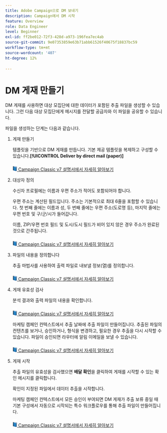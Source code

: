 ```yaml
---
title: Adobe Campaign으로 DM 보내기
description: Campaign에서 DM 시작
feature: Overview
role: Data Engineer
level: Beginner
exl-id: ff2be012-72f3-428d-a973-196fea7ec4ab
source-git-commit: 9e07353859e63b71abb61526f40675f18837bc59
workflow-type: tm+mt
source-wordcount: '407'
ht-degree: 12%

---
```


# DM 게재 만들기

DM 게재를 사용하면 대상 모집단에 대한 데이터가 포함된 추출 파일을 생성할 수 있습니다. 그런 다음 대상 모집단에게 메시지를 전달할 공급자와 이 파일을 공유할 수 있습니다.

파일을 생성하는 단계는 다음과 같습니다.

1. 게재 만들기

   템플릿을 기반으로 DM 게재를 만듭니다. 기본 제공 템플릿을 복제하고 구성할 수 있습니다.**[!UICONTROL Deliver by direct mail (paper)]**

   ![](../assets/do-not-localize/book.png)[ Campaign Classic v7 설명서에서 자세히 알아보기](https://experienceleague.adobe.com/docs/campaign-classic/using/sending-messages/sending-direct-mail/creating-a-direct-mail-delivery.html)

1. 대상자 정의

   수신자 프로필에는 이름과 우편 주소가 적어도 포함되어야 합니다.

   우편 주소는 계산된 필드입니다. 주소는 기본적으로 최대 6줄을 포함할 수 있습니다. 첫 번째 줄에는 이름과 성, 두 번째 줄에는 우편 주소(도로명 등), 마지막 줄에는 우편 번호 및 구/군/시가 들어갑니다.

   이름, ZIP/우편 번호 필드 및 도시/도시 필드가 비어 있지 않은 경우 주소가 완료된 것으로 간주됩니다.

   ![](../assets/do-not-localize/book.png)[ Campaign Classic v7 설명서에서 자세히 알아보기](https://experienceleague.adobe.com/docs/campaign-classic/using/sending-messages/key-steps-when-creating-a-delivery/steps-defining-the-target-population.html)

1. 파일의 내용을 정의합니다

   추출 마법사를 사용하여 출력 파일로 내보낼 정보(열)를 정의합니다.

   ![](../assets/do-not-localize/book.png)[ Campaign Classic v7 설명서에서 자세히 알아보기](https://experienceleague.adobe.com/docs/campaign-classic/using/sending-messages/sending-direct-mail/defining-the-direct-mail-content.html)

1. 게재 유효성 검사

   분석 결과와 출력 파일의 내용을 확인합니다.

   ![](../assets/do-not-localize/book.png)[ Campaign Classic v7 설명서에서 자세히 알아보기](https://experienceleague.adobe.com/docs/campaign-classic/using/sending-messages/sending-direct-mail/validating.html)

   마케팅 캠페인 컨텍스트에서 추출 날짜에 추출 파일이 만들어집니다. 추출된 파일의 컨텐츠를 보거나, 승인하거나, 형식을 변경하고, 필요한 경우 추출을 다시 시작할 수 있습니다. 파일이 승인되면 라우터에 알림 이메일을 보낼 수 있습니다.

   ![](../assets/do-not-localize/book.png)[ Campaign Classic v7 설명서에서 자세히 알아보기](https://experienceleague.adobe.com/docs/campaign-classic/using/orchestrating-campaigns/orchestrate-campaigns/marketing-campaign-approval.html#approving-an-extraction-file)

1. 게재 시작

   추출 파일의 유효성을 검사했으면 **배달 확인**&#x200B;을 클릭하여 게재를 시작할 수 있는 확인 메시지를 클릭합니다.

   확인이 지정된 파일에서 데이터 추출을 시작합니다.

   마케팅 캠페인 컨텍스트에서 모든 승인이 부여되면 DM 게재가 추출 보류 중일 때 기본 구성에서 자동으로 시작되는 특수 워크플로우를 통해 추출 파일이 만들어집니다.

   ![](../assets/do-not-localize/book.png)[ Campaign Classic v7 설명서에서 자세히 알아보기](https://experienceleague.adobe.com/docs/campaign-classic/using/orchestrating-campaigns/orchestrate-campaigns/marketing-campaign-deliveries.html#starting-an-offline-delivery)
